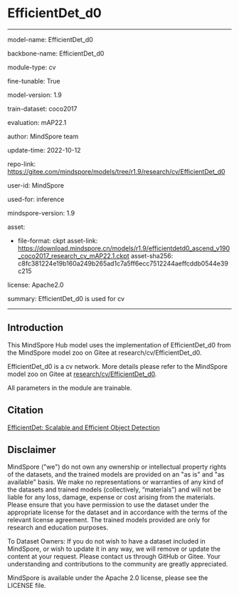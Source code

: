 # EfficientDet_d0

---

model-name: EfficientDet_d0

backbone-name: EfficientDet_d0

module-type: cv

fine-tunable: True

model-version: 1.9

train-dataset: coco2017

evaluation: mAP22.1

author: MindSpore team

update-time: 2022-10-12

repo-link: <https://gitee.com/mindspore/models/tree/r1.9/research/cv/EfficientDet_d0>

user-id: MindSpore

used-for: inference

mindspore-version: 1.9

asset:

-
    file-format: ckpt
    asset-link: <https://download.mindspore.cn/models/r1.9/efficientdetd0_ascend_v190_coco2017_research_cv_mAP22.1.ckpt>
    asset-sha256: c8fc381224e19b160a249b265ad1c7a5ff6ecc7512244aeffcddb0544e39c215

license: Apache2.0

summary: EfficientDet_d0 is used for cv

---

## Introduction

This MindSpore Hub model uses the implementation of EfficientDet_d0 from the MindSpore model zoo on Gitee at research/cv/EfficientDet_d0.

EfficientDet_d0 is a cv network. More details please refer to the MindSpore model zoo on Gitee at [research/cv/EfficientDet_d0](https://gitee.com/mindspore/models/blob/r1.9/research/cv/EfficientDet_d0/README_CN.md).

All parameters in the module are trainable.

## Citation

[EfficientDet: Scalable and Efficient Object Detection](https://arxiv.org/pdf/1911.09070.pdf)

## Disclaimer

MindSpore ("we") do not own any ownership or intellectual property rights of the datasets, and the trained models are provided on an "as is" and "as available" basis. We make no representations or warranties of any kind of the datasets and trained models (collectively, “materials”) and will not be liable for any loss, damage, expense or cost arising from the materials. Please ensure that you have permission to use the dataset under the appropriate license for the dataset and in accordance with the terms of the relevant license agreement. The trained models provided are only for research and education purposes.

To Dataset Owners: If you do not wish to have a dataset included in MindSpore, or wish to update it in any way, we will remove or update the content at your request. Please contact us through GitHub or Gitee. Your understanding and contributions to the community are greatly appreciated.

MindSpore is available under the Apache 2.0 license, please see the LICENSE file.
